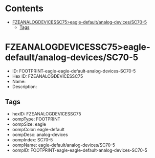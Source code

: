 



Contents
========

* [FZEANALOGDEVICESSC75>eagle-default/analog-devices/SC70-5](#fzeanalogdevicessc75eagle-defaultanalog-devicessc70-5)
	* [Tags](#tags)

# FZEANALOGDEVICESSC75>eagle-default/analog-devices/SC70-5

- ID: FOOTPRINT-eagle-eagle-default-analog-devices-SC70-5
- Hex ID: FZEANALOGDEVICESSC75
- Name: 
- Description: 

## Tags

- hexID: FZEANALOGDEVICESSC75
- oompType: FOOTPRINT
- oompSize: eagle
- oompColor: eagle-default
- oompDesc: analog-devices
- oompIndex: SC70-5
- oompName: eagle-default/analog-devices/SC70-5
- oompID: FOOTPRINT-eagle-eagle-default-analog-devices-SC70-5

